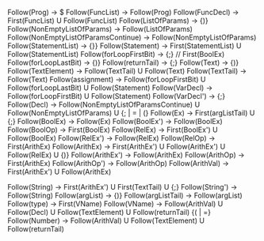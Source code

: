 Follow(Prog) -> $
Follow(FuncList) -> Follow(Prog)
Follow(FuncDecl) -> First(FuncList) U Follow(FuncList)
Follow(ListOfParams) -> {)}
Follow(NonEmptyListOfParams) -> Follow(ListOfParams)
Follow(NonEmptyListOfParamsContinue) -> Follow(NonEmptyListOfParams)
Follow(StatementList) -> {}}
Follow(Statement) -> First(StatementList) U Follow(StatementList)
Follow(forLoopFirstBit) -> {;} // First(BoolEx)
Follow(forLoopLastBit) -> {)}
Follow(returnTail) -> {;}
Follow(Text) -> {)}
Follow(TextElement) -> Follow(TextTail) U Follow(Text)
Follow(TextTail) -> Follow(Text)
Follow(assignment) -> Follow(forLoopFirstBit) U Follow(forLoopLastBit) U Follow(Statement)
Follow(VarDecl) -> Follow(forLoopFirstBit) U Follow(Statement)
Follow(VarDecl') -> {;}
Follow(Decl) -> Follow(NonEmptyListOfParamsContinue) U Follow(NonEmptyListOfParams) U {; | = | (}
Follow(Ex) -> First(argListTail) U {;}
Follow(BoolEx) -> Follow(Ex)
Follow(BoolEx') -> Follow(BoolEx)
Follow(BoolOp) -> First(BoolEx)
Follow(RelEx) -> First(BoolEx') U Follow(BoolEx)
Follow(RelEx') -> Follow(RelEx)
Follow(RelOp) -> First(ArithEx)
Follow(ArithEx) -> First(ArithEx') U Follow(ArithEx') U Follow(RelEx) U {)}
Follow(ArithEx') -> Follow(ArithEx)
Follow(ArithOp) -> First(ArithEx)
Follow(ArithOp') -> Follow(ArithOp)
Follow(ArithVal) -> First(ArithEx') U Follow(ArithEx)
<!-- Follow(fnCall) -> Follow(ArithVal) -->
Follow(String) -> First(ArithEx') U First(TextTail) U {;}
Follow(String') -> Follow(String)
Follow(argList) -> {)}
Follow(argListTail) -> Follow(argList)
Follow(type) -> First(VName)
Follow(VName) -> Follow(ArithVal) U Follow(Decl) U Follow(TextElement) U Follow(returnTail) {( | =}
Follow(Number) -> Follow(ArithVal) U Follow(TextElement) U Follow(returnTail)